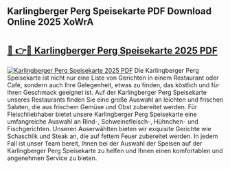 ## Karlingberger Perg Speisekarte PDF Download Online 2025 XoWrA

# <h2><a href="http://gc9yn9.nevu.top/?p=Karlingberger+Perg+Speisekarte">🔗 👉🔴 Karlingberger Perg Speisekarte 2025 PDF</a></h2>

[![Karlingberger Perg Speisekarte 2025 PDF](https://i.imgur.com/dBaPXMq.png)](http://gc9yn9.nevu.top/?p=Karlingberger+Perg+Speisekarte)
Die Karlingberger Perg Speisekarte ist nicht nur eine Liste von Gerichten in einem Restaurant oder Café, sondern auch Ihre Gelegenheit, etwas zu finden, das köstlich und für Ihren Geschmack geeignet ist. Auf der Karlingberger Perg Speisekarte unseres Restaurants finden Sie eine große Auswahl an leichten und frischen Salaten, die aus frischem Gemüse und Obst zubereitet werden. Für Fleischliebhaber bietet unsere Karlingberger Perg Speisekarte eine umfangreiche Auswahl an Rind-, Schweinefleisch-, Hühnchen- und Fischgerichten. Unseren Auserwählten bieten wir exquisite Gerichte wie Schaschlik und Steak an, die auf fettem Feuer zubereitet werden. In jedem Fall ist unser Team bereit, Ihnen bei der Auswahl der Speisen auf der Karlingberger Perg Speisekarte zu helfen und Ihnen einen komfortablen und angenehmen Service zu bieten.
